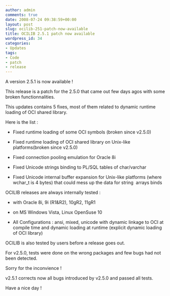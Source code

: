 ```yaml
---
author: admin
comments: true
date: 2008-07-24 09:38:59+00:00
layout: post
slug: ocilib-251-patch-now-available
title: OCILIB 2.5.1 patch now available
wordpress_id: 34
categories:
- Updates
tags:
- Code
- patch
- release
---
```


A version 2.5.1 is now available !

This release is a patch for the 2.5.0 that came out few days agos with some broken functionnalities.

This updates contains 5 fixes, most of them related to dynamic runtime loading of OCI shared library.

Here is the list :



	
  * Fixed runtime loading of some OCI symbols (broken since v2.5.0)

	
  * Fixed runtime loading of OCI shared library on Unix-like platforms(broken since v2.5.0)

	
  * Fixed connection pooling emulation for Oracle 8i

	
  * Fixed Unicode strings binding to PL/SQL tables of char/varchar

	
  * Fixed Unicode internal buffer expansion for Unix-like platforms (where wchar_t is 4 bytes) that could mess up the data for string  arrays binds


OCILIB releases are always internally tested :

	
  * with Oracle 8i, 9i (R1&R2), 10gR2, 11gR1

	
  * on MS Windows Vista, Linux OpenSuse 10

	
  * All Configurations : ansi, mixed, unicode with dynamic linkage to OCI at compile time and dynamic loading at runtime (explicit dynamic loading of OCI library)


OCILIB is also tested by users before a release goes out.

For v2.5.0, tests were done on the wrong packages and few bugs had not been detected.

Sorry for the inconvience !

v2.5.1 corrects now all bugs introduced by v2.5.0 and passed all tests.

Have a nice day !
